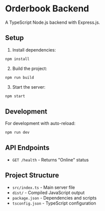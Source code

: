 # Orderbook Backend

A TypeScript Node.js backend with Express.js.

## Setup

1. Install dependencies:
```bash
npm install
```

2. Build the project:
```bash
npm run build
```

3. Start the server:
```bash
npm start
```

## Development

For development with auto-reload:
```bash
npm run dev
```

## API Endpoints

- `GET /health` - Returns "Online" status

## Project Structure

- `src/index.ts` - Main server file
- `dist/` - Compiled JavaScript output
- `package.json` - Dependencies and scripts
- `tsconfig.json` - TypeScript configuration
